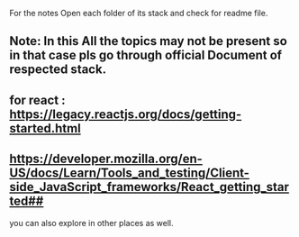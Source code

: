 For the notes Open each folder of its stack and check for readme file.

## Note: In this All the topics may not be present so in that case pls go through official Document of respected stack. ##

## for react : https://legacy.reactjs.org/docs/getting-started.html
## https://developer.mozilla.org/en-US/docs/Learn/Tools_and_testing/Client-side_JavaScript_frameworks/React_getting_started##
you can also explore in other places as well.
